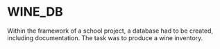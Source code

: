 # WINE_DB
Within the framework of a school project, a database had to be created, including documentation. The task was to produce a wine inventory.
